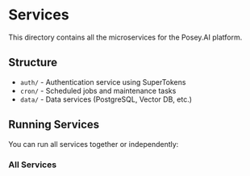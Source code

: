 # Services

This directory contains all the microservices for the Posey.AI platform.

## Structure

- `auth/` - Authentication service using SuperTokens
- `cron/` - Scheduled jobs and maintenance tasks
- `data/` - Data services (PostgreSQL, Vector DB, etc.)

## Running Services

You can run all services together or independently:

### All Services
